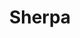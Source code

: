 ---
title: "Sherpa"
url: /le-grand-bornand/sherpa-route-de-la-vallee-du-bouchet/
shop: commodité
---